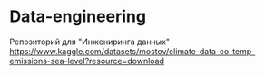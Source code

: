 # Data-engineering
Репозиторий для "Инжениринга данных"
https://www.kaggle.com/datasets/mostov/climate-data-co-temp-emissions-sea-level?resource=download
